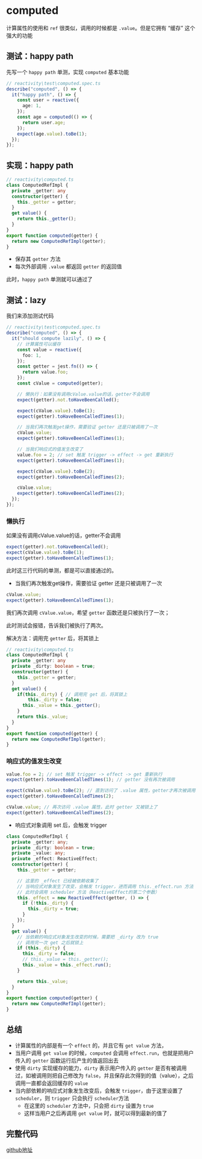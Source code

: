 # computed

计算属性的使用和 `ref` 很类似，调用的时候都是 `.value`。但是它拥有 “缓存” 这个强大的功能



## 测试：happy path

先写一个 `happy path` 单测，实现 `computed` 基本功能

```ts
// reactivity\test\computed.spec.ts
describe("computed", () => {
  it("happy path", () => {
    const user = reactive({
      age: 1,
    });
    const age = computed(() => {
      return user.age;
    });
    expect(age.value).toBe(1);
  });
});
```



## 实现：happy path

```ts
// reactivity\computed.ts
class ComputedRefImpl {
  private _getter: any
  constructor(getter) {
    this._getter = getter;
  }
  get value() {
    return this._getter();
  }
}
export function computed(getter) {
  return new ComputedRefImpl(getter);
}
```

- 保存其 `getter` 方法
- 每次外部调用 `.value` 都返回 `getter` 的返回值

此时，`happy path` 单测就可以通过了



## 测试：lazy

我们来添加测试代码

```ts
// reactivity\test\computed.spec.ts
describe("computed", () => {
  it("should compute lazily", () => {
    // 计算属性可以缓存
    const value = reactive({
      foo: 1,
    });
    const getter = jest.fn(() => {
      return value.foo;
    });
    const cValue = computed(getter);

    // 懒执行：如果没有调用cValue.value的话，getter不会调用
    expect(getter).not.toHaveBeenCalled();

    expect(cValue.value).toBe(1);
    expect(getter).toHaveBeenCalledTimes(1);

    // 当我们再次触发get操作，需要验证 getter 还是只被调用了一次
    cValue.value;
    expect(getter).toHaveBeenCalledTimes(1);

    // 当我们响应式的值发生改变了
    value.foo = 2; // set 触发 trigger -> effect -> get 重新执行
    expect(getter).toHaveBeenCalledTimes(1);

    expect(cValue.value).toBe(2);
    expect(getter).toHaveBeenCalledTimes(2);

    cValue.value;
    expect(getter).toHaveBeenCalledTimes(2);
  });
});
```



### 懒执行

如果没有调用cValue.value的话，getter不会调用

```ts
expect(getter).not.toHaveBeenCalled();
expect(cValue.value).toBe(1);
expect(getter).toHaveBeenCalledTimes(1);
```

此时这三行代码的单测，都是可以直接通过的。

- 当我们再次触发get操作，需要验证 getter 还是只被调用了一次

```ts
cValue.value;
expect(getter).toHaveBeenCalledTimes(1);
```

我们再次调用 `cValue.value`，希望 `getter` 函数还是只被执行了一次；

此时测试会报错，告诉我们被执行了两次。

解决方法：调用完 `getter` 后，将其锁上

```ts
// reactivity\computed.ts
class ComputedRefImpl {
  private _getter: any
  private _dirty: boolean = true;
  constructor(getter) {
    this._getter = getter;
  }
  get value() {
    if(this._dirty) { // 调用完 get 后，将其锁上
     	this._dirty = false;
      this._value = this._getter();
    }
    return this._value;
  }
}
export function computed(getter) {
  return new ComputedRefImpl(getter);
}
```



### 响应式的值发生改变

```ts
value.foo = 2; // set 触发 trigger -> effect -> get 重新执行
expect(getter).toHaveBeenCalledTimes(1); // getter 没有再次被调用

expect(cValue.value).toBe(2); // 直到访问了 .value 属性，getter才再次被调用
expect(getter).toHaveBeenCalledTimes(2);

cValue.value; // 再次访问 .value 属性，此时 getter 又被锁上了
expect(getter).toHaveBeenCalledTimes(2);
```

- 响应式对象调用 set 后，会触发 trigger

```ts
class ComputedRefImpl {
  private _getter: any;
  private _dirty: boolean = true;
  private _value: any;
  private _effect: ReactiveEffect;
  constructor(getter) {
    this._getter = getter;

    // 这里的 _effect 已经被依赖收集了
    // 当响应式对象发生了改变，会触发 trigger，进而调用 this._effect.run 方法
    // 此时会调用 scheduler 方法（ReactiveEffect的第二个参数）
    this._effect = new ReactiveEffect(getter, () => { 
      if (!this._dirty) {
        this._dirty = true;
      }
    });
  }
  get value() {
    // 当依赖的响应式对象发生改变的时候，需要把 _dirty 改为 true
    // 调用完一次 get 之后就锁上
    if (this._dirty) {
      this._dirty = false;
      // this._value = this._getter();
      this._value = this._effect.run();
    }

    return this._value;
  }
}
export function computed(getter) {
  return new ComputedRefImpl(getter);
}
```



## 总结

- 计算属性的内部是有一个 `effect` 的，并且它有 `get value` 方法，
- 当用户调用 `get value` 的时候，`computed` 会调用 `effect.run`，也就是把用户传入的 `getter` 函数运行后产生的值返回出去
- 使用 `dirty` 实现缓存的能力，`dirty` 表示用户传入的 `getter` 是否有被调用过，如被调用则把自己修改为 `false`，并且保存此次得到的值（value），之后调用一直都会返回缓存的 `value`
- 当内部依赖的响应式对象发生改变后，会触发 `trigger`，由于这里设置了 `scheduler`，则 `trigger` 只会执行 `scheduler`方法
  - 在这里的 `scheduler` 方法中，只会把 `dirty` 设置为 `true`
  - 这样当用户之后再调用 `get value` 时，就可以得到最新的值了



## 完整代码

[github地址](https://github.com/hayeslv/mini-vue/tree/version/src9)



